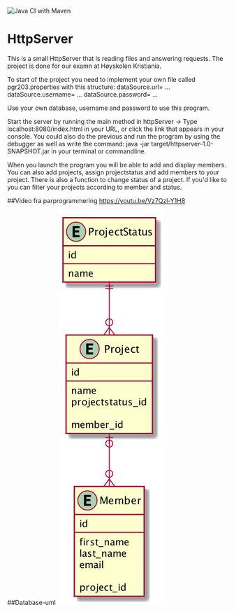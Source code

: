 ![Java CI with Maven](https://github.com/olavhl/HttpServer/workflows/Java%20CI%20with%20Maven/badge.svg)

# HttpServer

This is a small HttpServer that is reading files and answering requests.
The project is done for our examn at Høyskolen Kristiania.

To start of the project you need to implement your own file called pgr203.properties with this structure:
dataSource.url= ...
dataSource.username= ...
dataSource.password= ...

Use your own database, username and password to use this program.

Start the server by running the main method in httpServer ->
Type localhost:8080/index.html in your URL, or click the link that appears in your console. You could also do the previous and run the program by using the debugger as well as write the command: java -jar target/httpserver-1.0-SNAPSHOT.jar in your terminal or commandline.

When you launch the program you will be able to add and display members. You can also add projects, assign projectstatus and add members to your project.
There is also a function to change status of a project. If you'd like to you can filter your projects according to member and status.


##Video fra parprogrammering
https://youtu.be/Vz7Qzl-Y1H8



##Database-uml
![Database UML](docs/database_structure.png)
